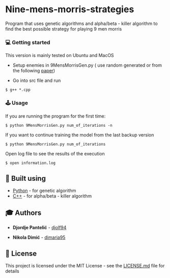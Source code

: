 # Nine-mens-morris-strategies
Program that uses genetic algorithms and alpha/beta - killer algorithm to find the best possible strategy for playing 9 men morris

### :computer: Getting started

This version is mainly tested on Ubuntu and MacOS

* Setup enemies in 9MensMorrisGen.py ( use random generated or from the following [paper](http://dasconference.ro/papers/2008/B7.pdf))

* Go into src file and run
```
$ g++ *.cpp
```

### :joystick: Usage

If you are running the program for the first time:
```
$ python 9MensMorrisGen.py num_of_iterations -n
```
If you want to continue training the model from the last backup version
```
$ python 9MensMorrisGen.py num_of_iterations
```
Open log file to see the results of the execution
```
$ open information.log
```

## :wrench: Built using
* [Python](https://www.python.org/) - for genetic algorithm
* [C++](http://www.cplusplus.com/doc/tutorial/) - for alpha/beta - killer algorithm

## :mortar_board: Authors

* **Djordje Pantelić** - [djolf94](https://github.com/djolf94)

* **Nikola Dimić** -  [dimaria95](https://github.com/dimaria95/)

## :book: License

This project is licensed under the MIT License - see the [LICENSE.md](LICENSE.md) file for details

 
